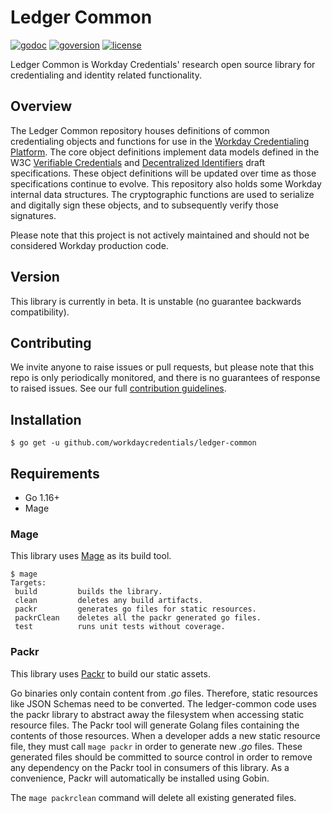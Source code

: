 # Ledger Common

[![godoc](https://img.shields.io/badge/godoc-ledger--common-blue)](https://pkg.go.dev/github.com/workdaycredentials/ledger-common)
[![goversion](https://img.shields.io/badge/go_version-1.13-brightgreen)](https://golang.org/)
[![license](https://img.shields.io/badge/license-Apache%202.0-blue)](https://github.com/workdaycredentials/ledger-common/blob/master/LICENSE)

Ledger Common is Workday Credentials' research open source library for credentialing and identity related functionality.

## Overview
The Ledger Common repository houses definitions of common credentialing objects and functions for use in the [Workday Credentialing Platform](https://credentials.workday.com). The core object definitions implement data models defined in the W3C [Verifiable Credentials](https://w3c.github.io/vc-data-model/) and [Decentralized Identifiers](https://w3c.github.io/did-core/) draft specifications. These object definitions will be updated over time as those specifications continue to evolve. This repository also holds some Workday internal data structures. The cryptographic functions are used to serialize and digitally sign these objects, and to subsequently verify those signatures.

Please note that this project is not actively maintained and should not be considered Workday production code.

## Version
This library is currently in beta. It is unstable (no guarantee backwards compatibility).

## Contributing
We invite anyone to raise issues or pull requests, but please note that this repo is only periodically monitored, and there is no guarantees of response to raised issues. See our full [contribution guidelines](CONTRIBUTING.md).

## Installation
```$ go get -u github.com/workdaycredentials/ledger-common```

## Requirements

* Go 1.16+
* Mage

### Mage
This library uses [Mage](https://magefile.org/) as its build tool.

 ``` 
$ mage
Targets:
  build         builds the library.
  clean         deletes any build artifacts.
  packr         generates go files for static resources.
  packrClean    deletes all the packr generated go files.
  test          runs unit tests without coverage.
```

### Packr

This library uses [Packr](https://github.com/gobuffalo/packr) to build our static assets.

Go binaries only contain content from *.go* files. Therefore, static resources like JSON Schemas need to be
converted. The ledger-common code uses the packr library to abstract away the filesystem when accessing static
resource files.  The Packr tool will generate Golang files containing the contents of those
resources. When a developer adds a new static resource file, they must call `mage packr` in order to generate
new *.go* files. These generated files should be committed to source control in order to remove any dependency on
the Packr tool in consumers of this library.  As a convenience, Packr will automatically be installed using
Gobin.

The `mage packrclean` command will delete all existing generated files.